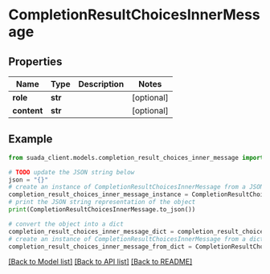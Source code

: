 # CompletionResultChoicesInnerMessage


## Properties

Name | Type | Description | Notes
------------ | ------------- | ------------- | -------------
**role** | **str** |  | [optional] 
**content** | **str** |  | [optional] 

## Example

```python
from suada_client.models.completion_result_choices_inner_message import CompletionResultChoicesInnerMessage

# TODO update the JSON string below
json = "{}"
# create an instance of CompletionResultChoicesInnerMessage from a JSON string
completion_result_choices_inner_message_instance = CompletionResultChoicesInnerMessage.from_json(json)
# print the JSON string representation of the object
print(CompletionResultChoicesInnerMessage.to_json())

# convert the object into a dict
completion_result_choices_inner_message_dict = completion_result_choices_inner_message_instance.to_dict()
# create an instance of CompletionResultChoicesInnerMessage from a dict
completion_result_choices_inner_message_from_dict = CompletionResultChoicesInnerMessage.from_dict(completion_result_choices_inner_message_dict)
```
[[Back to Model list]](../README.md#documentation-for-models) [[Back to API list]](../README.md#documentation-for-api-endpoints) [[Back to README]](../README.md)


